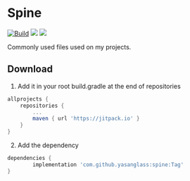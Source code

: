 # Spine

[![Build](https://github.com/yasanglass/spine/workflows/Build/badge.svg)](https://github.com/yasanglass/spine/actions/workflows/build.yml)
[![](https://jitpack.io/v/yasanglass/spine.svg)](https://jitpack.io/#yasanglass/spine)
[![](https://jitpack.io/v/yasanglass/spine/month.svg)](https://jitpack.io/#yasanglass/spine)

Commonly used files used on my projects.

## Download

1. Add it in your root build.gradle at the end of repositories

```groovy
allprojects {
	repositories {
		...
		maven { url 'https://jitpack.io' }
	}
}
```

2. Add the dependency

```groovy
dependencies {
		implementation 'com.github.yasanglass:spine:Tag'
}
```